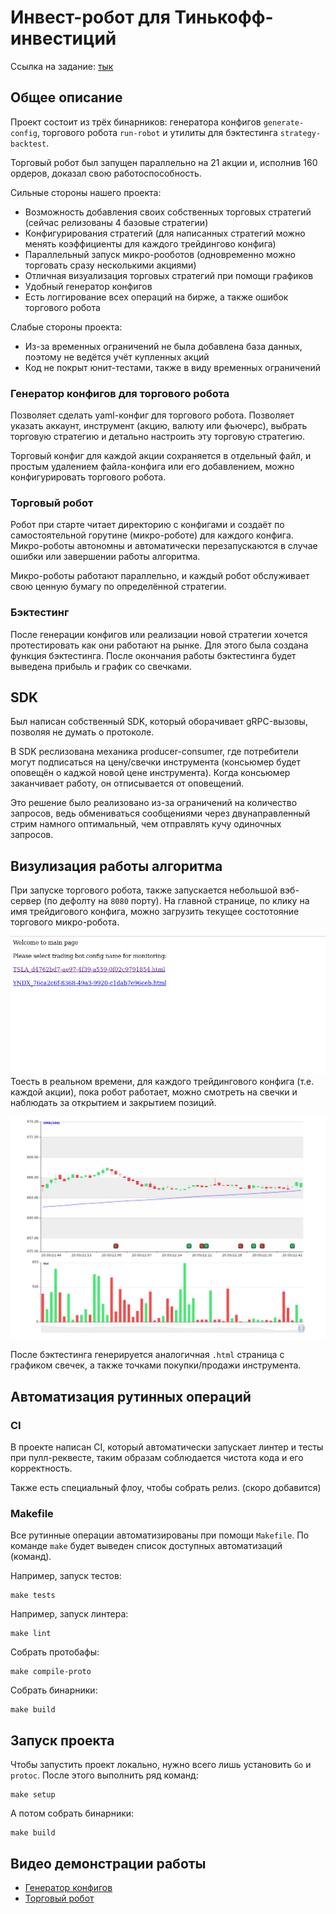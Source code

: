 # Инвест-робот для Тинькофф-инвестиций

Ссылка на задание: [тык](https://github.com/Tinkoff/invest-robot-contest)


## Общее описание

Проект состоит из трёх бинарников: генератора конфигов `generate-config`, торгового робота `run-robot`
и утилиты для бэктестинга `strategy-backtest`.

Торговый робот был запущен параллельно на 21 акции и, исполнив 160 ордеров, доказал свою работоспособность. 

Сильные стороны нашего проекта:
- Возможность добавления своих собственных торговых стратегий (сейчас релизованы 4 базовые стратегии)
- Конфигурирования стратегий (для написанных стратегий можно менять коэффициенты для каждого трейдингово конфига)
- Параллельный запуск микро-рооботов (одновременно можно торговать сразу несколькими акциями)
- Отличная визуализация торговых стратегий при помощи графиков
- Удобный генератор конфигов
- Есть логгирование всех операций на бирже, а также ошибок торгового робота

Слабые стороны проекта:
- Из-за временных ограничений не была добавлена база данных, поэтому не ведётся учёт купленных акций
- Код не покрыт юнит-тестами, также в виду временных ограничений


### Генератор конфигов для торгового робота
Позволяет сделать yaml-конфиг для торгового робота.
Позволяет указать аккаунт, инструмент (акцию, валюту или фьючерс),
выбрать торговую стратегию и детально настроить эту торговую стратегию.

Торговый конфиг для каждой акции сохраняется в отдельный файл, и простым удалением файла-конфига или его добавлением,
можно конфигурировать торгового робота.


### Торговый робот
Робот при старте читает директорию с конфигами и создаёт по самостоятельной горутине (микро-роботе) для каждого конфига.
Микро-роботы автономны и автоматически перезапускаются в случае ошибки или завершении работы алгоритма.

Микро-роботы работают параллельно, и каждый робот обслуживает свою ценную бумагу по определённой стратегии.

### Бэктестинг
После генерации конфигов или реализации новой стратегии хочется протестировать как они работают на рынке.
Для этого была создана функция бэктестинга.
После окончания работы бэктестинга будет выведена прибыль и график со свечками.


## SDK
Был написан собственный SDK, который оборачивает gRPC-вызовы, позволяя не думать о протоколе.

В SDK реслизована механика producer-consumer,
где потребители могут подписаться на цену/свечки инструмента (консьюмер будет оповещён о каджой новой цене инструмента).
Когда консьюмер заканчивает работу, он отписывается от оповещений.

Это решение было реализовано из-за ограничений на количество запросов,
ведь обмениваться сообщениями через двунаправленный стрим намного оптимальный,
чем отправлять кучу одиночных запросов.


## Визулизация работы алгоритма
При запуске торгового робота, также запускается небольшой вэб-сервер (по дефолту на `8080` порту).
На главной странице, по клику на имя трейдигового конфига, можно загрузить текущее состотояние
торгового микро-робота.

![Sample sgraphic inage](./docs/server-example.png)
Тоесть в реальном времени, для каждого трейдингового конфига (т.е. каждой акции),
пока робот работает, можно смотреть на свечки и наблюдать за открытием и закрытием позиций.

![Sample sgraphic inage](./docs/graph-example.png)

После бэктестинга генерируется аналогичная `.html` страница с графиком свечек,
а также точками покупки/продажи инструмента.

## Автоматизация рутинных операций


### CI
В проекте написан CI, который автоматически запускает линтер и тесты при пулл-реквесте,
таким образам соблюдается чистота кода и его корректность.

Также есть специальный флоу, чтобы собрать релиз. (скоро добавится)


### Makefile
Все рутинные операции автоматизированы при помощи `Makefile`.
По команде `make` будет выведен список доступных автоматизаций (команд).

Например, запуск тестов:
```shell
make tests
```
Например, запуск линтера:
```shell
make lint
```
Собрать протобафы:
```shell
make compile-proto
```
Собрать бинарники:
```shell
make build
```


## Запуск проекта
Чтобы запустить проект локально, нужно всего лишь установить `Go` и `protoc`.
После этого выполнить ряд команд:
```shell
make setup
```
А потом собрать бинарники:
```shell
make build
```


## Видео демонстрации работы
- [Генератор конфигов](#)
- [Торговый робот](#)
